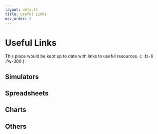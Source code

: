 ```yaml
---
layout: default
title: Useful Links
nav_order: 2
---
```

# Useful Links

This place would be kept up to date with links to useful resources.
{: .fs-6 .fw-300 }

## Simulators

## Spreadsheets

## Charts

## Others



